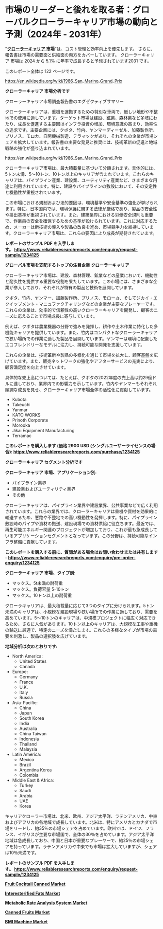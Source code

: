 <p><h1>市場のリーダーと後れを取る者：グローバルクローラーキャリア市場の動向と予測（2024年 - 2031年）</h1></p><p>&ldquo;<strong><a href="https://www.reliableresearchreports.com/crawler-carriers-r1234125?utm_campaign=110&utm_medium=9&utm_source=Github&utm_content=ia&utm_term=21112024&utm_id=crawler-carriers">クローラーキャリア 市場</a></strong>&rdquo;は、コスト管理と効率向上を優先します。 さらに、報告書は市場の需要面と供給面の両方をカバーしています。 クローラーキャリア 市場は 2024 から 5.1% に年率で成長すると予想されています2031 です。</p>
<p>このレポート全体は 122 ページです。</p>
<p><a href="https://en.wikipedia.org/wiki/1986_San_Marino_Grand_Prix?utm_campaign=110&utm_medium=9&utm_source=Github&utm_content=ia&utm_term=21112024&utm_id=crawler-carriers">https://en.wikipedia.org/wiki/1986_San_Marino_Grand_Prix</a></p>
<p><strong>クローラーキャリア 市場分析です</strong></p>
<p><p>クローラーキャリア市場調査報告書のエグゼクティブサマリー</p><p>クローラーキャリアは、重機を運搬するための特別な車両で、厳しい地形や不整地での使用に適しています。ターゲット市場は建設、鉱業、森林業など多岐にわたり、成長を促進する主要因はインフラ投資の増加、環境意識の高まり、効率性の追求です。主要企業には、クボタ、竹内、ヤンマーディーゼル、加藤製作所、プリノス、モロカ、自開機械製造、テラマックがあり、それぞれの企業が市場シェアを拡大しています。報告書の主要な発見と推奨には、技術革新の促進と地域戦略の強化が盛り込まれています。</p></p>
<p>https://en.wikipedia.org/wiki/1986_San_Marino_Grand_Prix</p>
<p><p>クローラーキャリア市場は、最大積載量に基づいて分類されます。具体的には、5トン未満、5～10トン、10トン以上のキャリアが含まれています。これらのキャリアは、パイプライン産業、建設業、ユーティリティ産業など、さまざまな用途に利用されています。特に、建設やパイプラインの敷設において、その安定性と機動性が重視されています。</p><p>この市場における規制および法的要因は、環境基準や安全基準の強化が挙げられます。特に、日本国内では、環境保護に関する法律が厳格であり、製品の安全性や排出基準が重視されています。また、建築業界における労働安全規則も重要で、作業員の安全を確保するための基準が設けられています。これに対応するため、メーカーは新技術の導入や製品の改良を進め、市場競争力を維持しています。クローラーキャリア市場は、これらの要因により成長が期待されています。</p></p>
<p><strong>レポートのサンプル PDF を入手します。&nbsp;<a href="https://www.reliableresearchreports.com/enquiry/request-sample/1234125?utm_campaign=110&utm_medium=9&utm_source=Github&utm_content=ia&utm_term=21112024&utm_id=crawler-carriers">https://www.reliableresearchreports.com/enquiry/request-sample/1234125</a></strong></p>
<p><strong>グローバル市場を支配するトップの注目企業 クローラーキャリア</strong></p>
<p><p>クローラーキャリア市場は、建設、森林管理、鉱業などの産業において、機動性と耐久性を提供する重要な役割を果たしています。この市場には、さまざまな企業が参入しており、それぞれが特有の製品と技術を展開しています。</p><p>クボタ、竹内、ヤンマー、加藤製作所、プリノス、モローカ、そしてジカイ・エクイップメント・マニュファクチャリングなどの企業が主要なプレーヤーです。これらの企業は、効率的で信頼性の高いクローラーキャリアを開発し、顧客のニーズに応えることで市場成長に寄与しています。</p><p>例えば、クボタは農業機器の分野で強みを発揮し、耕作や土木作業に特化した多機能キャリアを提供しています。また、竹内はコンパクトなクローラーキャリアで狭い場所での作業に適した製品を展開しています。ヤンマーは環境に配慮したエコフレンドリーなモデルに注力し、持続可能な開発を支援しています。</p><p>これらの企業は、技術革新や製品の多様化を通じて市場を拡大し、顧客基盤を広げています。また、販売ネットワークの強化やアフターサービスの充実により、顧客満足度を向上させています。</p><p>具体的な売上高については、たとえば、クボタの2022年度の売上高は約29億ドルに達しており、業界内での影響力を示しています。竹内やヤンマーもそれぞれ順調な成長を見せ、クローラーキャリア市場全体の活性化に貢献しています。</p></p>
<p><ul><li>Kubota</li><li>Takeuchi</li><li>Yanmar</li><li>KATO WORKS</li><li>Prinoth Corporate</li><li>Morooka</li><li>Jikai Equipment Manufacturing</li><li>Terramac</li></ul></p>
<p><strong>このレポートを購入します (価格 2900 USD (シングルユーザーライセンスの場合):&nbsp;<a href="https://www.reliableresearchreports.com/purchase/1234125?utm_campaign=110&utm_medium=9&utm_source=Github&utm_content=ia&utm_term=21112024&utm_id=crawler-carriers">https://www.reliableresearchreports.com/purchase/1234125</a></strong></p>
<p><strong>クローラーキャリア セグメント分析です</strong></p>
<p><strong>クローラーキャリア 市場、アプリケーション別:</strong></p>
<p><ul><li>パイプライン業界</li><li>建設業およびユーティリティ業界</li><li>その他</li></ul></p>
<p><p>クローラーキャリアは、パイプライン業界や建設業界、公共事業などで広く利用されています。これらの業界では、クローラーキャリアは重機や資材を効果的に輸送するため、悪路や不整地での高い機動性を発揮します。特に、パイプライン敷設時のパイプや資材の搬送、建設現場での資材供給に役立ちます。最近では、再生可能エネルギー関連のプロジェクトが増加しており、これが最も急成長しているアプリケーションセグメントとなっています。この分野は、持続可能なインフラ整備に貢献しています。</p></p>
<p><strong>このレポートを購入する前に、質問がある場合はお問い合わせまたは共有します - <a href="https://www.reliableresearchreports.com/enquiry/pre-order-enquiry/1234125?utm_campaign=110&utm_medium=9&utm_source=Github&utm_content=ia&utm_term=21112024&utm_id=crawler-carriers">https://www.reliableresearchreports.com/enquiry/pre-order-enquiry/1234125</a></strong></p>
<p><strong>クローラーキャリア 市場、タイプ別:</strong></p>
<p><ul><li>マックス。5t未満の耐荷重</li><li>マックス。負荷容量 5-10トン</li><li>マックス。10トン以上の耐荷重</li></ul></p>
<p><p>クローラキャリアは、最大積載量に応じて3つのタイプに分けられます。5トン未満のキャリアは、小規模な建設現場や狭い場所での作業に適しており、需要を高めています。5～10トンのキャリアは、中規模プロジェクトに幅広く対応できるため、さらに人気があります。10トン以上のキャリアは、大規模な工事や重機の輸送に最適で、特定のニーズを満たします。これらの多様なタイプが市場の需要を刺激し、製品の選択肢を広げています。</p></p>
<p><strong>地域分析は次のとおりです:</strong></p>
<p><ul>
    <li>
        North America:
        <ul>
            <li>United States</li>
            <li>Canada</li>
        </ul>
    </li>
    <li>
        Europe:
        <ul>
            <li>Germany</li>
            <li>France</li>
            <li>U.K.</li>
            <li>Italy</li>
            <li>Russia</li>
        </ul>
    </li>
    <li>
        Asia-Pacific:
        <ul>
            <li>China</li>
            <li>Japan</li>
            <li>South Korea</li>
            <li>India</li>
            <li>Australia</li>
            <li>China Taiwan</li>
            <li>Indonesia</li>
            <li>Thailand</li>
            <li>Malaysia</li>
        </ul>
    </li>
    <li>
        Latin America:
        <ul>
            <li>Mexico</li>
            <li>Brazil</li>
            <li>Argentina Korea</li>
            <li>Colombia</li>
        </ul>
    </li>
    <li>
        Middle East & Africa:
        <ul>
            <li>Turkey</li>
            <li>Saudi</li>
            <li>Arabia</li>
            <li>UAE</li>
            <li>Korea</li>
        </ul>
    </li>
    </ul></p>
<p><p>キャリアクローラー市場は、北米、欧州、アジア太平洋、ラテンアメリカ、中東およびアフリカの各地域で成長しています。北米は、特にアメリカとカナダで市場をリードし、約35％の市場シェアを占めています。欧州では、ドイツ、フランス、イギリスが主要な市場国で、全体の30％を占めています。アジア太平洋地域は急成長しており、中国と日本が重要なプレーヤーで、約25％の市場シェアを持っています。ラテンアメリカや中東でも市場は拡大していますが、シェアは10％未満です。</p></p>
<p><strong>レポートのサンプル PDF を入手します。&nbsp;<a href="https://www.reliableresearchreports.com/enquiry/request-sample/1234125?utm_campaign=110&utm_medium=9&utm_source=Github&utm_content=ia&utm_term=21112024&utm_id=crawler-carriers">https://www.reliableresearchreports.com/enquiry/request-sample/1234125</a></strong></p>
<p><strong><p><a href="https://www.linkedin.com/pulse/how-122-growth-fruit-cocktail-canned-market-shaped-major-drivers-hnzie?utm_campaign=110&utm_medium=9&utm_source=Github&utm_content=ia&utm_term=21112024&utm_id=crawler-carriers">Fruit Cocktail Canned Market</a></p><p><a href="https://www.linkedin.com/pulse/market-growth-interesterified-fats-sector-2024-2031-emerging-6hrbe?utm_campaign=110&utm_medium=9&utm_source=Github&utm_content=ia&utm_term=21112024&utm_id=crawler-carriers">Interesterified Fats Market</a></p><p><a href="https://issuu.com/reportprime-2/docs/metabolic-rate-analysis-system-mark_9ec768709bdda2?utm_campaign=110&utm_medium=9&utm_source=Github&utm_content=ia&utm_term=21112024&utm_id=crawler-carriers">Metabolic Rate Analysis System Market</a></p><p><a href="https://github.com/RoccoManning/Market-Research-Report-List-7/blob/main/canned-fruits-market.md?utm_campaign=110&utm_medium=9&utm_source=Github&utm_content=ia&utm_term=21112024&utm_id=crawler-carriers">Canned Fruits Market</a></p><p><a href="https://issuu.com/reportprime-2/docs/bmi-machine-market-size-2030.pptx_c880e129bf1871?utm_campaign=110&utm_medium=9&utm_source=Github&utm_content=ia&utm_term=21112024&utm_id=crawler-carriers">BMI Machine Market</a></p></strong></p>